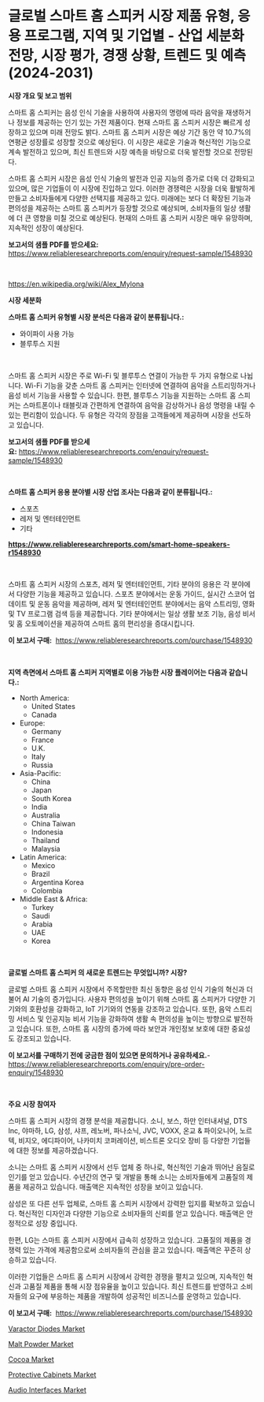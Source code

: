 <p><h1>글로벌 스마트 홈 스피커 시장 제품 유형, 응용 프로그램, 지역 및 기업별 - 산업 세분화 전망, 시장 평가, 경쟁 상황, 트렌드 및 예측 (2024-2031)</h1></p><p><strong>시장 개요 및 보고 범위</strong></p>
<p><p>스마트 홈 스피커는 음성 인식 기술을 사용하여 사용자의 명령에 따라 음악을 재생하거나 정보를 제공하는 인기 있는 가전 제품이다. 현재 스마트 홈 스피커 시장은 빠르게 성장하고 있으며 미래 전망도 밝다. 스마트 홈 스피커 시장은 예상 기간 동안 약 10.7%의 연평균 성장률로 성장할 것으로 예상된다. 이 시장은 새로운 기술과 혁신적인 기능으로 계속 발전하고 있으며, 최신 트렌드와 시장 예측을 바탕으로 더욱 발전할 것으로 전망된다.</p><p>스마트 홈 스피커 시장은 음성 인식 기술의 발전과 인공 지능의 증가로 더욱 더 강화되고 있으며, 많은 기업들이 이 시장에 진입하고 있다. 이러한 경쟁력은 시장을 더욱 활발하게 만들고 소비자들에게 다양한 선택지를 제공하고 있다. 미래에는 보다 더 확장된 기능과 편의성을 제공하는 스마트 홈 스피커가 등장할 것으로 예상되며, 소비자들의 일상 생활에 더 큰 영향을 미칠 것으로 예상된다. 현재의 스마트 홈 스피커 시장은 매우 유망하며, 지속적인 성장이 예상된다.</p></p>
<p><strong>보고서의 샘플 PDF를 받으세요:</strong> <a href="https://www.reliableresearchreports.com/enquiry/request-sample/1548930">https://www.reliableresearchreports.com/enquiry/request-sample/1548930</a></p>
<p>&nbsp;</p>
<p><a href="https://en.wikipedia.org/wiki/Alex_Mylona">https://en.wikipedia.org/wiki/Alex_Mylona</a></p>
<p><strong>시장 세분화</strong></p>
<p><strong>스마트 홈 스피커 유형별 시장 분석은 다음과 같이 분류됩니다.:</strong></p>
<p><ul><li>와이파이 사용 가능</li><li>블루투스 지원</li></ul></p>
<p>&nbsp;</p>
<p><p>스마트 홈 스피커 시장은 주로 Wi-Fi 및 블루투스 연결이 가능한 두 가지 유형으로 나뉩니다. Wi-Fi 기능을 갖춘 스마트 홈 스피커는 인터넷에 연결하여 음악을 스트리밍하거나 음성 비서 기능을 사용할 수 있습니다. 한편, 블루투스 기능을 지원하는 스마트 홈 스피커는 스마트폰이나 태블릿과 간편하게 연결하여 음악을 감상하거나 음성 명령을 내릴 수 있는 편리함이 있습니다. 두 유형은 각각의 장점을 고객들에게 제공하며 시장을 선도하고 있습니다.</p></p>
<p><strong>보고서의 샘플 PDF를 받으세요:</strong>&nbsp;<a href="https://www.reliableresearchreports.com/enquiry/request-sample/1548930">https://www.reliableresearchreports.com/enquiry/request-sample/1548930</a></p>
<p>&nbsp;</p>
<p><strong> 스마트 홈 스피커 응용 분야별 시장 산업 조사는 다음과 같이 분류됩니다.:</strong></p>
<p><ul><li>스포츠</li><li>레저 및 엔터테인먼트</li><li>기타</li></ul></p>
<p><strong><a href="https://www.reliableresearchreports.com/smart-home-speakers-r1548930">https://www.reliableresearchreports.com/smart-home-speakers-r1548930</a></strong></p>
<p>&nbsp;</p>
<p><p>스마트 홈 스피커 시장의 스포츠, 레저 및 엔터테인먼트, 기타 분야의 응용은 각 분야에서 다양한 기능을 제공하고 있습니다. 스포츠 분야에서는 운동 가이드, 실시간 스코어 업데이트 및 운동 음악을 제공하며, 레저 및 엔터테인먼트 분야에서는 음악 스트리밍, 영화 및 TV 프로그램 검색 등을 제공합니다. 기타 분야에서는 일상 생활 보조 기능, 음성 비서 및 홈 오토메이션을 제공하여 스마트 홈의 편리성을 증대시킵니다.</p></p>
<p><strong>이 보고서 구매:</strong>&nbsp; <a href="https://www.reliableresearchreports.com/purchase/1548930">https://www.reliableresearchreports.com/purchase/1548930</a></p>
<p>&nbsp;</p>
<p><strong>지역 측면에서 스마트 홈 스피커 지역별로 이용 가능한 시장 플레이어는 다음과 같습니다.:</strong></p>
<p><ul>
    <li>
        North America:
        <ul>
            <li>United States</li>
            <li>Canada</li>
        </ul>
    </li>
    <li>
        Europe:
        <ul>
            <li>Germany</li>
            <li>France</li>
            <li>U.K.</li>
            <li>Italy</li>
            <li>Russia</li>
        </ul>
    </li>
    <li>
        Asia-Pacific:
        <ul>
            <li>China</li>
            <li>Japan</li>
            <li>South Korea</li>
            <li>India</li>
            <li>Australia</li>
            <li>China Taiwan</li>
            <li>Indonesia</li>
            <li>Thailand</li>
            <li>Malaysia</li>
        </ul>
    </li>
    <li>
        Latin America:
        <ul>
            <li>Mexico</li>
            <li>Brazil</li>
            <li>Argentina Korea</li>
            <li>Colombia</li>
        </ul>
    </li>
    <li>
        Middle East & Africa:
        <ul>
            <li>Turkey</li>
            <li>Saudi</li>
            <li>Arabia</li>
            <li>UAE</li>
            <li>Korea</li>
        </ul>
    </li>
    </ul></p>
<p>&nbsp;</p>
<p><strong>글로벌 스마트 홈 스피커 의 새로운 트렌드는 무엇입니까? 시장?</strong></p>
<p><p>글로벌 스마트 홈 스피커 시장에서 주목할만한 최신 동향은 음성 인식 기술의 혁신과 더불어 AI 기술의 증가입니다. 사용자 편의성을 높이기 위해 스마트 홈 스피커가 다양한 기기와의 호환성을 강화하고, IoT 기기와의 연동을 강조하고 있습니다. 또한, 음악 스트리밍 서비스 및 인공지능 비서 기능을 강화하여 생활 속 편의성을 높이는 방향으로 발전하고 있습니다. 또한, 스마트 홈 시장의 증가에 따라 보안과 개인정보 보호에 대한 중요성도 강조되고 있습니다.</p></p>
<p><strong>이 보고서를 구매하기 전에 궁금한 점이 있으면 문의하거나 공유하세요.</strong>- <a href="https://www.reliableresearchreports.com/enquiry/pre-order-enquiry/1548930">https://www.reliableresearchreports.com/enquiry/pre-order-enquiry/1548930</a></p>
<p>&nbsp;</p>
<p><strong>주요 시장 참여자</strong></p>
<p><p>스마트 홈 스피커 시장의 경쟁 분석을 제공합니다. 소니, 보스, 하만 인터내셔널, DTS Inc, 야마하, LG, 삼성, 샤프, 레노버, 파나소닉, JVC, VOXX, 온교 & 파이오니어, 노르텍, 비지오, 에디파이어, 나카미치 코퍼레이션, 비스트론 오디오 장비 등 다양한 기업들에 대한 정보를 제공하겠습니다.</p><p>소니는 스마트 홈 스피커 시장에서 선두 업체 중 하나로, 혁신적인 기술과 뛰어난 음질로 인기를 얻고 있습니다. 수년간의 연구 및 개발을 통해 소니는 소비자들에게 고품질의 제품을 제공하고 있습니다. 매출액은 지속적인 성장을 보이고 있습니다.</p><p>삼성은 또 다른 선두 업체로, 스마트 홈 스피커 시장에서 강력한 입지를 확보하고 있습니다. 혁신적인 디자인과 다양한 기능으로 소비자들의 신뢰를 얻고 있습니다. 매출액은 안정적으로 성장 중입니다.</p><p>한편, LG는 스마트 홈 스피커 시장에서 급속히 성장하고 있습니다. 고품질의 제품을 경쟁력 있는 가격에 제공함으로써 소비자들의 관심을 끌고 있습니다. 매출액은 꾸준히 상승하고 있습니다.</p><p>이러한 기업들은 스마트 홈 스피커 시장에서 강력한 경쟁을 펼치고 있으며, 지속적인 혁신과 고품질 제품을 통해 시장 점유율을 높이고 있습니다. 최신 트렌드를 반영하고 소비자들의 요구에 부응하는 제품을 개발하여 성공적인 비즈니스를 운영하고 있습니다.</p></p>
<p><strong>이 보고서 구매:</strong>&nbsp;&nbsp;<a href="https://www.reliableresearchreports.com/purchase/1548930">https://www.reliableresearchreports.com/purchase/1548930</a></p>
<p><p><a href="https://issuu.com/reportprime-2/docs/varactor-diodes-market-size-2030.pptx">Varactor Diodes Market</a></p><p><a href="https://github.com/kulaberyasin52/Market-Research-Report-List-1/blob/main/malt-powder-market.md">Malt Powder Market</a></p><p><a href="https://github.com/nafiafirdania/Market-Research-Report-List-1/blob/main/cocoa-market.md">Cocoa Market</a></p><p><a href="https://www.linkedin.com/pulse/protective-cabinets-industry-analysis-report-its-market-size-y0n3c">Protective Cabinets Market</a></p><p><a href="https://issuu.com/reportprime-2/docs/audio-interfaces-market-size-2030.pptx">Audio Interfaces Market</a></p></p>